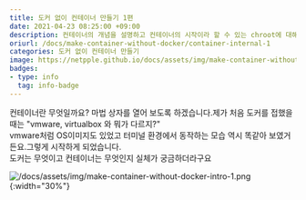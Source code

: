 ```yaml
---
title: 도커 없이 컨테이너 만들기 1편
date: 2021-04-23 08:25:00 +09:00
description: 컨테이너의 개념을 설명하고 컨테이너의 시작이라 할 수 있는 chroot에 대해 다룹니다.
oriurl: /docs/make-container-without-docker/container-internal-1
categories: 도커 없이 컨테이너 만들기
image: https://netpple.github.io/docs/assets/img/make-container-without-docker-intro-1.png
badges:
- type: info
  tag: info-badge
---
```


컨테이너란 무엇일까요? 마법 상자를 열어 보도록 하겠습니다.제가 처음 도커를 접했을 때는 "vmware, virtualbox 와 뭐가 다르지?"  
vmware처럼 OS이미지도 있었고 터미널 환경에서 동작하는 모습 역시 똑같아 보였거든요.그렇게 시작하게 되었습니다.  
도커는 무엇이고 컨테이너는 무엇인지 실체가 궁금하더라구요

![/docs/assets/img/make-container-without-docker-intro-1.png](/docs/assets/img/make-container-without-docker-intro-1.png){:width="30%"}